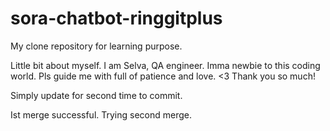 # sora-chatbot-ringgitplus
My clone repository for learning purpose.

Little bit about myself. 
I am Selva, QA engineer. 
Imma newbie to this coding world.
Pls guide me with full of patience and love. <3
Thank you so much!

Simply update for second time to commit.

Ist merge successful. Trying second merge. 
